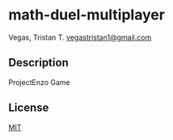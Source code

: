 # math-duel-multiplayer
Vegas, Tristan T. <vegastristan1@gmail.com>

## Description

ProjectEnzo Game

## License

[MIT](LICENSE)
